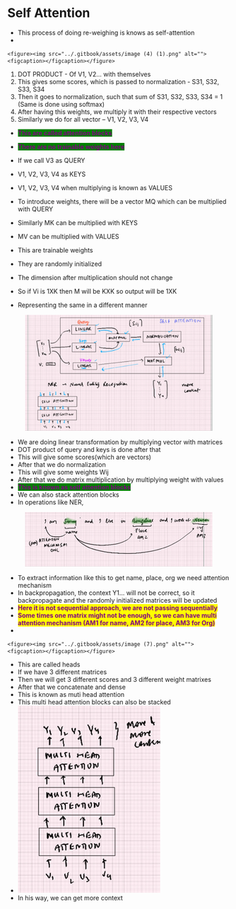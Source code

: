 # Self Attention

* This process of doing re-weighing is knows as self-attention
*

    <figure><img src="../.gitbook/assets/image (4) (1).png" alt=""><figcaption></figcaption></figure>

1. DOT PRODUCT - Of V1, V2... with themselves
2. This gives some scores, which is passed to normalization - S31, S32, S33, S34
3. Then it goes to normalization, such that sum of S31, S32, S33, S34 = 1 (Same is done using softmax)
4. After having this weights, we multiply it with their respective vectors
5. Similarly we do for all vector – V1, V2, V3, V4

* <mark style="color:purple;background-color:green;">**This are called attention blocks**</mark>
* <mark style="color:purple;background-color:green;">**There are no trainable weights here**</mark>



* If we call V3 as QUERY
* V1, V2, V3, V4 as KEYS
* V1, V2, V3, V4 when multiplying is known as VALUES
* To introduce weights, there will be a vector MQ which can be multiplied with QUERY
* Similarly MK can be multiplied with KEYS
* MV can be multiplied with VALUES
* This are trainable weights
* They are randomly initialized
* The dimension after multiplication should not change
* So if Vi is 1XK then M will be KXK so output will be 1XK
* Representing the same in a different manner       &#x20;

<figure><img src="../.gitbook/assets/image (5).png" alt=""><figcaption></figcaption></figure>

* We are doing linear transformation by multiplying vector with matrices
* DOT product of query and keys is done after that
* This will give some scores(which are vectors)
* After that we do normalization
* This will give some weights Wij
* After that we do matrix multiplication by multiplying weight with values
* <mark style="color:purple;background-color:green;">**This is known as self attention blocks**</mark>
* We can also stack attention blocks
* In operations like NER,

<figure><img src="../.gitbook/assets/image (6).png" alt=""><figcaption></figcaption></figure>

* To extract information like this to get name, place, org we need attention mechanism
* In backpropagation, the context Y1… will not be correct, so it backpropagate and the randomly initialized matrices will be updated
* <mark style="color:purple;">**Here it is not sequential approach, we are not passing sequentially**</mark>
* <mark style="color:purple;">**Some times one matrix might not be enough, so we can have multi attention mechanism (AM1 for name, AM2 for place, AM3 for Org)**</mark>
*

    <figure><img src="../.gitbook/assets/image (7).png" alt=""><figcaption></figcaption></figure>
* This are called heads
* If we have 3 different matrices
* Then we will get 3 different scores and 3 different weight matrixes
* After that we concatenate and dense
* This is known as muti head attention
* This multi head attention blocks can also be stacked
* ![](<../.gitbook/assets/image (8).png>)
* In his way, we can get more context
